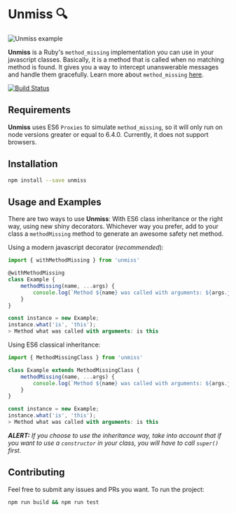 # Unmiss 🔍

![Unmiss example](http://i.cubeupload.com/SISDqK.png)

**Unmiss** is a Ruby's `method_missing` implementation you can use in your javascript classes. Basically, it is a method that is called when no matching method is found. It gives you a way to intercept unanswerable messages and handle them gracefully. Learn more about `method_missing` [here](http://rubylearning.com/satishtalim/ruby_method_missing.html).

[![Build Status](https://travis-ci.org/ramadis/unmiss.svg?branch=master)](https://travis-ci.org/ramadis/unmiss)

## Requirements
**Unmiss** uses ES6 `Proxies` to simulate `method_missing`, so it will only run on node versions greater or equal to 6.4.0. Currently, it does not support browsers.

## Installation

```bash
npm install --save unmiss
```

## Usage and Examples

There are two ways to use **Unmiss**: With ES6 class inheritance or the right way, using new shiny decorators. Whichever way you prefer, add to your class a `methodMissing` method to generate an awesome safety net method.

Using a modern javascript decorator (*recommended*):
```js
import { withMethodMissing } from 'unmiss'

@withMethodMissing
class Example {
    methodMissing(name, ...args) {
        console.log(`Method ${name} was called with arguments: ${args.join(' ')}`);
    }
}

const instance = new Example;
instance.what('is', 'this');
> Method what was called with arguments: is this
```

Using ES6 classical inheritance:
```js
import { MethodMissingClass } from 'unmiss'

class Example extends MethodMissingClass {
    methodMissing(name, ...args) {
        console.log(`Method ${name} was called with arguments: ${args.join(' ')}`);
    }
}

const instance = new Example;
instance.what('is', 'this');
> Method what was called with arguments: is this
```
***ALERT:** If you choose to use the inheritance way, take into account that if you want to use a `constructor` in your class, you will have to call `super()` first.*

## Contributing

Feel free to submit any issues and PRs you want. To run the project:

```sh
npm run build && npm run test
```

